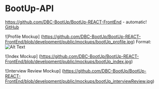 # BootUp-API

https://github.com/DBC-BootUp/BootUp-REACT-FrontEnd - automatic!
[GitHub](https://github.com/DBC-BootUp/BootUp-REACT-FrontEnd)

![Profile Mockup]
(https://github.com/DBC-BootUp/BootUp-REACT-FrontEnd/blob/development/public/mockups/bootUp_profile.jpg)
Format: ![Alt Text](url)

![Index Mockup]
(https://github.com/DBC-BootUp/BootUp-REACT-FrontEnd/blob/development/public/mockups/bootUp_index.jpg)

![Interview Review Mockup]
(https://github.com/DBC-BootUp/BootUp-REACT-FrontEnd/blob/development/public/mockups/bootUp_interviewReview.jpg)